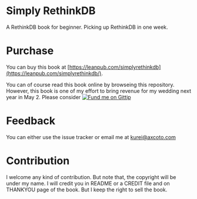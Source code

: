 Simply RethinkDB
==============

A RethinkDB book for beginner. Picking up RethinkDB in one week. 

Purchase
==============

You can buy this book at [https://leanpub.com/simplyrethinkdb](https://leanpub.com/simplyrethinkdb/).

You can of course read this book online by browseing this repository.
However, this book is one of my effort to bring revenue for my wedding
next year in May 2. Please consider [![Fund me on Gittip](https://www.gittip.com/assets/7.0.8/logo.png)](https://www.gittip.com/kureikain/)

Feedback
==============

You can either use the issue tracker or email me at kurei@axcoto.com

Contribution
==============

I welcome any kind of contribution. But note that, the copyright will be
under my name. I will credit you in README or a CREDIT file and on
THANKYOU page of the book. But I keep the right to sell the book. 


